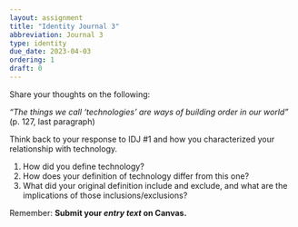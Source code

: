 ```yaml
---
layout: assignment
title: "Identity Journal 3"
abbreviation: Journal 3
type: identity
due_date: 2023-04-03
ordering: 1
draft: 0
---
```


Share your thoughts on the following:

_“The things we call ‘technologies’ are ways of building order in our world”_ (p. 127, last paragraph)

Think back to your response to IDJ #1 and how you characterized your relationship with technology. 
1. How did you define technology?
2. How does your definition of technology differ from this one?
3. What did your original definition include and exclude, and what are the implications of those inclusions/exclusions?

Remember: **Submit your *entry text* on Canvas.**
